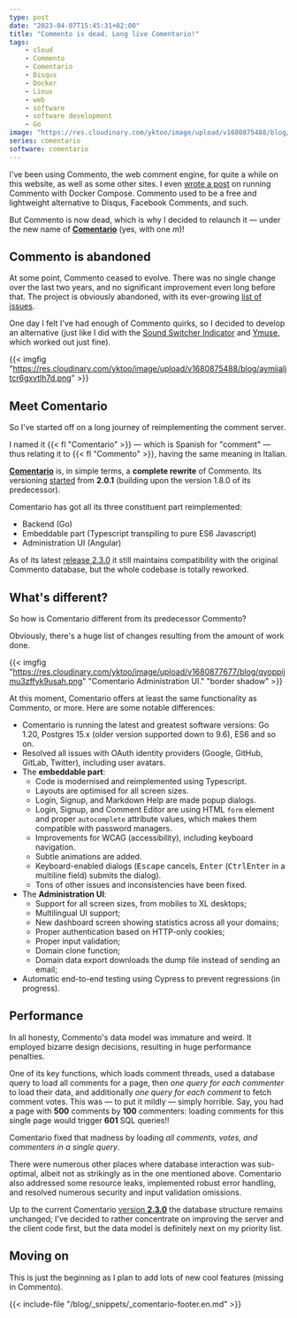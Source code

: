 ```yaml
---
type: post
date: "2023-04-07T15:45:31+02:00"
title: "Commento is dead. Long live Comentario!"
tags:
    - cloud
    - Commento
    - Comentario
    - Disqus
    - Docker
    - Linux
    - web
    - software
    - software development
    - Go
image: "https://res.cloudinary.com/yktoo/image/upload/v1680875488/blog/aymiialjtcr6gxvtlh7d.png"
series: comentario
software: comentario
---
```


I've been using Commento, the web comment engine, for quite a while on this website, as well as some other sites. I even [wrote a post](0350) on running Commento with Docker Compose. Commento used to be a free and lightweight alternative to Disqus, Facebook Comments, and such.

But Commento is now dead, which is why I decided to relaunch it — under the new name of **[Comentario](https://comentario.app/)** (yes, with one *m*)!

<!--more-->

## Commento is abandoned

At some point, Commento ceased to evolve. There was no single change over the last two years, and no significant improvement even long before that. The project is obviously abandoned, with its ever-growing [list of issues](https://gitlab.com/commento/commento/-/issues).

One day I felt I've had enough of Commento quirks, so I decided to develop an alternative (just like I did with the [Sound Switcher Indicator](/software/sound-switcher-indicator) and [Ymuse](/software/ymuse), which worked out just fine).

{{< imgfig "https://res.cloudinary.com/yktoo/image/upload/v1680875488/blog/aymiialjtcr6gxvtlh7d.png" >}}

## Meet Comentario

So I've started off on a long journey of reimplementing the comment server.

I named it {{< fl "Comentario" >}} — which is Spanish for "comment" — thus relating it to {{< fl "Commento" >}}, having the same meaning in Italian.

**[Comentario](https://comentario.app/)** is, in simple terms, a **complete rewrite** of Commento. Its versioning [started](https://gitlab.com/comentario/comentario/-/releases) from **2.0.1** (building upon the version 1.8.0 of its predecessor).

Comentario has got all its three constituent part reimplemented:

* Backend (Go)
* Embeddable part (Typescript transpiling to pure ES6 Javascript)
* Administration UI (Angular)

As of its latest [release 2.3.0](https://gitlab.com/comentario/comentario/-/releases/v2.3.0) it still maintains compatibility with the original Commento database, but the whole codebase is totally reworked.

## What's different?

So how is Comentario different from its predecessor Commento?

Obviously, there's a huge list of changes resulting from the amount of work done.

{{< imgfig "https://res.cloudinary.com/yktoo/image/upload/v1680877677/blog/qyoppijmu3zffyk9usah.png" "Comentario Administration UI." "border shadow" >}}

At this moment, Comentario offers at least the same functionality as Commento, or more. Here are some notable differences:

* Comentario is running the latest and greatest software versions: Go 1.20, Postgres 15.x (older version supported down to 9.6), ES6 and so on.
* Resolved all issues with OAuth identity providers (Google, GitHub, GitLab, Twitter), including user avatars.
* The **embeddable part**:
    * Code is modernised and reimplemented using Typescript.
    * Layouts are optimised for all screen sizes.
    * Login, Signup, and Markdown Help are made popup dialogs.
    * Login, Signup, and Comment Editor are using HTML `form` element and proper `autocomplete` attribute values, which makes them compatible with password managers.
    * Improvements for WCAG (accessibility), including keyboard navigation.
    * Subtle animations are added.
    * Keyboard-enabled dialogs (<kbd>Escape</kbd> cancels, <kbd>Enter</kbd> (<kbd>Ctrl</kbd><kbd>Enter</kbd> in a multiline field) submits the dialog).
    * Tons of other issues and inconsistencies have been fixed.
* The **Administration UI**:
    * Support for all screen sizes, from mobiles to XL desktops;
    * Multilingual UI support;
    * New dashboard screen showing statistics across all your domains;
    * Proper authentication based on HTTP-only cookies;
    * Proper input validation;
    * Domain clone function;
    * Domain data export downloads the dump file instead of sending an email;
* Automatic end-to-end testing using Cypress to prevent regressions (in progress).

## Performance

In all honesty, Commento's data model was immature and weird. It employed bizarre design decisions, resulting in huge performance penalties.

One of its key functions, which loads comment threads, used a database query to load all comments for a page, then *one query for each commenter* to load their data, and additionally *one query for each comment* to fetch comment votes. This was — to put it mildly — simply horrible. Say, you had a page with **500** comments by **100** commenters: loading comments for this single page would trigger **601** SQL queries!!

Comentario fixed that madness by loading *all comments, votes, and commenters in a single query*.

There were numerous other places where database interaction was sub-optimal, albeit not as strikingly as in the one mentioned above. Comentario also addressed some resource leaks, implemented robust error handling, and resolved numerous security and input validation omissions.

Up to the current Comentario [version **2.3.0**](https://gitlab.com/comentario/comentario/-/releases/v2.3.0) the database structure remains unchanged; I've decided to rather concentrate on improving the server and the client code first, but the data model is definitely next on my priority list.

## Moving on

This is just the beginning as I plan to add lots of new cool features (missing in Commento).

{{< include-file "/blog/_snippets/_comentario-footer.en.md" >}}
